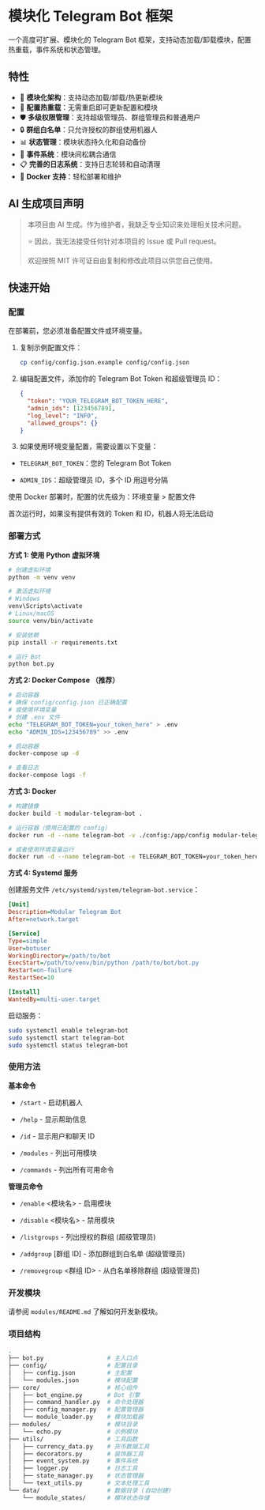# 模块化 Telegram Bot 框架

一个高度可扩展、模块化的 Telegram Bot 框架，支持动态加载/卸载模块，配置热重载，事件系统和状态管理。

## 特性

- 🧩 **模块化架构**：支持动态加载/卸载/热更新模块
- 🔄 **配置热重载**：无需重启即可更新配置和模块
- 🛡️ **多级权限管理**：支持超级管理员、群组管理员和普通用户
- 🔒 **群组白名单**：只允许授权的群组使用机器人
- 📊 **状态管理**：模块状态持久化和自动备份
- 📡 **事件系统**：模块间松耦合通信
- 📋 **完善的日志系统**：支持日志轮转和自动清理
- 🐳 **Docker 支持**：轻松部署和维护

## AI 生成项目声明

> 本项目由 AI 生成。作为维护者，我缺乏专业知识来处理相关技术问题。
>
> ⭐ 因此，我无法接受任何针对本项目的 Issue 或 Pull request。
>
> 欢迎按照 MIT 许可证自由复制和修改此项目以供您自己使用。

## 快速开始

### 配置

在部署前，您必须准备配置文件或环境变量。

1. 复制示例配置文件：

   ```bash
   cp config/config.json.example config/config.json
   ```

2. 编辑配置文件，添加你的 Telegram Bot Token 和超级管理员 ID：

   ```json
   {
     "token": "YOUR_TELEGRAM_BOT_TOKEN_HERE",
     "admin_ids": [123456789],
     "log_level": "INFO",
     "allowed_groups": {}
   }
   ```

3. 如果使用环境变量配置，需要设置以下变量：

- `TELEGRAM_BOT_TOKEN`：您的 Telegram Bot Token

- `ADMIN_IDS`：超级管理员 ID，多个 ID 用逗号分隔

使用 Docker 部署时，配置的优先级为：环境变量 > 配置文件

首次运行时，如果没有提供有效的 Token 和 ID，机器人将无法启动

### 部署方式

**方式 1: 使用 Python 虚拟环境**

```bash
# 创建虚拟环境
python -m venv venv

# 激活虚拟环境
# Windows
venv\Scripts\activate
# Linux/macOS
source venv/bin/activate

# 安装依赖
pip install -r requirements.txt

# 运行 Bot
python bot.py
```

**方式 2: Docker Compose （推荐）**

```bash
# 启动容器
# 确保 config/config.json 已正确配置
# 或使用环境变量
# 创建 .env 文件
echo "TELEGRAM_BOT_TOKEN=your_token_here" > .env
echo "ADMIN_IDS=123456789" >> .env

# 启动容器
docker-compose up -d

# 查看日志
docker-compose logs -f
```

**方式 3: Docker**

```bash
# 构建镜像
docker build -t modular-telegram-bot .

# 运行容器（使用已配置的 config）
docker run -d --name telegram-bot -v ./config:/app/config modular-telegram-bot

# 或者使用环境变量运行
docker run -d --name telegram-bot -e TELEGRAM_BOT_TOKEN=your_token_here -e ADMIN_IDS=123456789 -v ./config:/app/config modular-telegram-bot
```

**方式 4: Systemd 服务**

创建服务文件 `/etc/systemd/system/telegram-bot.service`：

```ini
[Unit]
Description=Modular Telegram Bot
After=network.target

[Service]
Type=simple
User=botuser
WorkingDirectory=/path/to/bot
ExecStart=/path/to/venv/bin/python /path/to/bot/bot.py
Restart=on-failure
RestartSec=10

[Install]
WantedBy=multi-user.target
```

启动服务：

```bash
sudo systemctl enable telegram-bot
sudo systemctl start telegram-bot
sudo systemctl status telegram-bot
```

### 使用方法

**基本命令**

- `/start` - 启动机器人

- `/help` - 显示帮助信息

- `/id` - 显示用户和聊天 ID

- `/modules` - 列出可用模块

- `/commands` - 列出所有可用命令

**管理员命令**

- `/enable` <模块名> - 启用模块

- `/disable` <模块名> - 禁用模块

- `/listgroups` - 列出授权的群组 (超级管理员)

- `/addgroup` [群组 ID] - 添加群组到白名单 (超级管理员)

- `/removegroup` <群组 ID> - 从白名单移除群组 (超级管理员)

### 开发模块

请参阅 `modules/README.md` 了解如何开发新模块。

### 项目结构

```bash
.
├── bot.py                  # 主入口点
├── config/                 # 配置目录
│   ├── config.json         # 主配置
│   └── modules.json        # 模块配置
├── core/                   # 核心组件
│   ├── bot_engine.py       # Bot 引擎
│   ├── command_handler.py  # 命令处理器
│   ├── config_manager.py   # 配置管理器
│   └── module_loader.py    # 模块加载器
├── modules/                # 模块目录
│   └── echo.py             # 示例模块
├── utils/                  # 工具函数
│   ├── currency_data.py    # 货币数据工具
│   ├── decorators.py       # 装饰器工具
│   ├── event_system.py     # 事件系统
│   ├── logger.py           # 日志工具
│   ├── state_manager.py    # 状态管理器
│   └── text_utils.py       # 文本处理工具
└── data/                   # 数据目录 (自动创建)
    └── module_states/      # 模块状态存储
```
